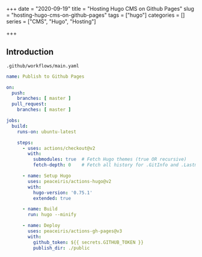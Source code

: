 +++
date = "2020-09-19"
title = "Hosting Hugo CMS on Github Pages"
slug = "hosting-hugo-cms-on-github-pages" 
tags = ["hugo"]
categories = []
series = ["CMS", "Hugo", "Hosting"]

+++

## Introduction



```shell
.github/workflows/main.yaml
```



```yaml
name: Publish to Github Pages

on:
  push:
    branches: [ master ]
  pull_request:
    branches: [ master ]

jobs:
  build:
    runs-on: ubuntu-latest

    steps:
      - uses: actions/checkout@v2
        with:
          submodules: true  # Fetch Hugo themes (true OR recursive)
          fetch-depth: 0    # Fetch all history for .GitInfo and .Lastmod

      - name: Setup Hugo
        uses: peaceiris/actions-hugo@v2
        with:
          hugo-version: '0.75.1'
          extended: true

      - name: Build
        run: hugo --minify

      - name: Deploy
        uses: peaceiris/actions-gh-pages@v3
        with:
          github_token: ${{ secrets.GITHUB_TOKEN }}
          publish_dir: ./public

```

